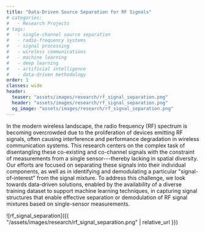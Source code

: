 ```yaml
---
title: "Data-Driven Source Separation for RF Signals"
# categories:
#   - Research Projects
# tags:
#   - single-channel source separation
#   - radio-frequency systems
#   - signal processing
#   - wireless communications
#   - machine learning
#   - deep learning
#   - artificial intelligence
#   - data-driven methodology
order: 1
classes: wide
header:
  teaser: "assets/images/research/rf_signal_separation.png"
  header: "assets/images/research/rf_signal_separation.png"
  og_image: "assets/images/research/rf_signal_separation.png"
---
```


In the modern wireless landscape, the radio frequency (RF) spectrum is becoming overcrowded due to the proliferation of devices emitting RF signals, often causing interference and performance degradation in wireless communication systems. This research centers on the complex task of disentangling these co-existing and co-channel signals with the constraint of measurements from a single sensor---thereby lacking in spatial diversity. Our efforts are focused on separating these signals into their individual components, as well as in identifying and demodulating a particular "signal-of-interest" from the signal mixture. To address this challenge, we look towards data-driven solutions, enabled by the availability of a diverse training dataset to support machine learning techniques, in capturing signal structures that enable effective separation or demodulation of RF signal mixtures based on single-sensor measurements.

![rf_signal_separation]({{ "/assets/images/research/rf_signal_separation.png" | relative_url }})
